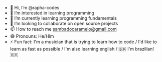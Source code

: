 - 👋 Hi, I’m @rapha-codes
- 👀 I’m interested in learning programming
- 🌱 I’m currently learning programming fundamentals
- 💞️ I’m looking to collaborate on open source projects
- 📫 How to reach me sambadocaramelo@gmail.com
- 😄 Pronouns: He/Him
- ⚡ Fun fact: I'm a musician that is trying to learn how to code / I'd like to learn as fast as possible / I'm also learning english / 🇧🇷 I'm brazilian! 🇧🇷

<!---
rapha-codes/rapha-codes is a ✨ special ✨ repository because its `README.md` (this file) appears on your GitHub profile.
You can click the Preview link to take a look at your changes.
--->
